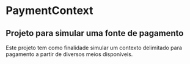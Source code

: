 # PaymentContext
## Projeto para simular uma fonte de pagamento
Este projeto tem como finalidade simular um contexto delimitado para pagamento a partir de diversos meios disponíveis.